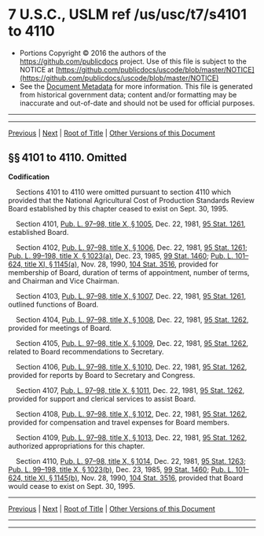 ---
---

# 7 U.S.C., USLM ref /us/usc/t7/s4101 to 4110

* Portions Copyright © 2016 the authors of the https://github.com/publicdocs project.
  Use of this file is subject to the NOTICE at [https://github.com/publicdocs/uscode/blob/master/NOTICE](https://github.com/publicdocs/uscode/blob/master/NOTICE)
* See the [Document Metadata](././../../../..//README.md) for more information.
  This file is generated from historical government data; content and/or formatting may be inaccurate and out-of-date and should not be used for official purposes.

----------
----------

[Previous](./../../../..//us/usc/t7/ch72/m__us_usc_t7_ch72.md) | [Next](./../../../..//us/usc/t7/ch73/m__us_usc_t7_ch73.md) | [Root of Title](./../../../../) | [Other Versions of this Document](https://publicdocs.github.io/go/links?ns=uslm&ref=%2Fus%2Fusc%2Ft7%2Fs4101+to+4110)

## §§ 4101 to 4110. Omitted

 __Codification__ 

    Sections 4101 to 4110 were omitted pursuant to section 4110 which provided that the National Agricultural Cost of Production Standards Review Board established by this chapter ceased to exist on Sept. 30, 1995.

    Section 4101, [Pub. L. 97–98, title X, § 1005][/us/pl/97/98/s1005], Dec. 22, 1981, [95 Stat. 1261][/us/stat/95/1261], established Board.

    Section 4102, [Pub. L. 97–98, title X, § 1006][/us/pl/97/98/s1006], Dec. 22, 1981, [95 Stat. 1261][/us/stat/95/1261]; [Pub. L. 99–198, title X, § 1023(a)][/us/pl/99/198/s1023/a], Dec. 23, 1985, [99 Stat. 1460][/us/stat/99/1460]; [Pub. L. 101–624, title XI, § 1145(a)][/us/pl/101/624/s1145/a], Nov. 28, 1990, [104 Stat. 3516][/us/stat/104/3516], provided for membership of Board, duration of terms of appointment, number of terms, and Chairman and Vice Chairman.

    Section 4103, [Pub. L. 97–98, title X, § 1007][/us/pl/97/98/s1007], Dec. 22, 1981, [95 Stat. 1261][/us/stat/95/1261], outlined functions of Board.

    Section 4104, [Pub. L. 97–98, title X, § 1008][/us/pl/97/98/s1008], Dec. 22, 1981, [95 Stat. 1262][/us/stat/95/1262], provided for meetings of Board.

    Section 4105, [Pub. L. 97–98, title X, § 1009][/us/pl/97/98/s1009], Dec. 22, 1981, [95 Stat. 1262][/us/stat/95/1262], related to Board recommendations to Secretary.

    Section 4106, [Pub. L. 97–98, title X, § 1010][/us/pl/97/98/s1010], Dec. 22, 1981, [95 Stat. 1262][/us/stat/95/1262], provided for reports by Board to Secretary and Congress.

    Section 4107, [Pub. L. 97–98, title X, § 1011][/us/pl/97/98/s1011], Dec. 22, 1981, [95 Stat. 1262][/us/stat/95/1262], provided for support and clerical services to assist Board.

    Section 4108, [Pub. L. 97–98, title X, § 1012][/us/pl/97/98/s1012], Dec. 22, 1981, [95 Stat. 1262][/us/stat/95/1262], provided for compensation and travel expenses for Board members.

    Section 4109, [Pub. L. 97–98, title X, § 1013][/us/pl/97/98/s1013], Dec. 22, 1981, [95 Stat. 1262][/us/stat/95/1262], authorized appropriations for this chapter.

    Section 4110, [Pub. L. 97–98, title X, § 1014][/us/pl/97/98/s1014], Dec. 22, 1981, [95 Stat. 1263][/us/stat/95/1263]; [Pub. L. 99–198, title X, § 1023(b)][/us/pl/99/198/s1023/b], Dec. 23, 1985, [99 Stat. 1460][/us/stat/99/1460]; [Pub. L. 101–624, title XI, § 1145(b)][/us/pl/101/624/s1145/b], Nov. 28, 1990, [104 Stat. 3516][/us/stat/104/3516], provided that Board would cease to exist on Sept. 30, 1995.

----------

[Previous](./../../../..//us/usc/t7/ch72/m__us_usc_t7_ch72.md) | [Next](./../../../..//us/usc/t7/ch73/m__us_usc_t7_ch73.md) | [Root of Title](./../../../../) | [Other Versions of this Document](https://publicdocs.github.io/go/links?ns=uslm&ref=%2Fus%2Fusc%2Ft7%2Fs4101+to+4110)

----------
----------

[/us/pl/97/98/s1005]: https://publicdocs.github.io/go/links?ns=uslm&ref=%2Fus%2Fpl%2F97%2F98%2Fs1005
[/us/stat/95/1261]: https://publicdocs.github.io/go/links?ns=uslm&ref=%2Fus%2Fstat%2F95%2F1261
[/us/pl/97/98/s1006]: https://publicdocs.github.io/go/links?ns=uslm&ref=%2Fus%2Fpl%2F97%2F98%2Fs1006
[/us/stat/95/1261]: https://publicdocs.github.io/go/links?ns=uslm&ref=%2Fus%2Fstat%2F95%2F1261
[/us/pl/99/198/s1023/a]: https://publicdocs.github.io/go/links?ns=uslm&ref=%2Fus%2Fpl%2F99%2F198%2Fs1023%2Fa
[/us/stat/99/1460]: https://publicdocs.github.io/go/links?ns=uslm&ref=%2Fus%2Fstat%2F99%2F1460
[/us/pl/101/624/s1145/a]: https://publicdocs.github.io/go/links?ns=uslm&ref=%2Fus%2Fpl%2F101%2F624%2Fs1145%2Fa
[/us/stat/104/3516]: https://publicdocs.github.io/go/links?ns=uslm&ref=%2Fus%2Fstat%2F104%2F3516
[/us/pl/97/98/s1007]: https://publicdocs.github.io/go/links?ns=uslm&ref=%2Fus%2Fpl%2F97%2F98%2Fs1007
[/us/stat/95/1261]: https://publicdocs.github.io/go/links?ns=uslm&ref=%2Fus%2Fstat%2F95%2F1261
[/us/pl/97/98/s1008]: https://publicdocs.github.io/go/links?ns=uslm&ref=%2Fus%2Fpl%2F97%2F98%2Fs1008
[/us/stat/95/1262]: https://publicdocs.github.io/go/links?ns=uslm&ref=%2Fus%2Fstat%2F95%2F1262
[/us/pl/97/98/s1009]: https://publicdocs.github.io/go/links?ns=uslm&ref=%2Fus%2Fpl%2F97%2F98%2Fs1009
[/us/stat/95/1262]: https://publicdocs.github.io/go/links?ns=uslm&ref=%2Fus%2Fstat%2F95%2F1262
[/us/pl/97/98/s1010]: https://publicdocs.github.io/go/links?ns=uslm&ref=%2Fus%2Fpl%2F97%2F98%2Fs1010
[/us/stat/95/1262]: https://publicdocs.github.io/go/links?ns=uslm&ref=%2Fus%2Fstat%2F95%2F1262
[/us/pl/97/98/s1011]: https://publicdocs.github.io/go/links?ns=uslm&ref=%2Fus%2Fpl%2F97%2F98%2Fs1011
[/us/stat/95/1262]: https://publicdocs.github.io/go/links?ns=uslm&ref=%2Fus%2Fstat%2F95%2F1262
[/us/pl/97/98/s1012]: https://publicdocs.github.io/go/links?ns=uslm&ref=%2Fus%2Fpl%2F97%2F98%2Fs1012
[/us/stat/95/1262]: https://publicdocs.github.io/go/links?ns=uslm&ref=%2Fus%2Fstat%2F95%2F1262
[/us/pl/97/98/s1013]: https://publicdocs.github.io/go/links?ns=uslm&ref=%2Fus%2Fpl%2F97%2F98%2Fs1013
[/us/stat/95/1262]: https://publicdocs.github.io/go/links?ns=uslm&ref=%2Fus%2Fstat%2F95%2F1262
[/us/pl/97/98/s1014]: https://publicdocs.github.io/go/links?ns=uslm&ref=%2Fus%2Fpl%2F97%2F98%2Fs1014
[/us/stat/95/1263]: https://publicdocs.github.io/go/links?ns=uslm&ref=%2Fus%2Fstat%2F95%2F1263
[/us/pl/99/198/s1023/b]: https://publicdocs.github.io/go/links?ns=uslm&ref=%2Fus%2Fpl%2F99%2F198%2Fs1023%2Fb
[/us/stat/99/1460]: https://publicdocs.github.io/go/links?ns=uslm&ref=%2Fus%2Fstat%2F99%2F1460
[/us/pl/101/624/s1145/b]: https://publicdocs.github.io/go/links?ns=uslm&ref=%2Fus%2Fpl%2F101%2F624%2Fs1145%2Fb
[/us/stat/104/3516]: https://publicdocs.github.io/go/links?ns=uslm&ref=%2Fus%2Fstat%2F104%2F3516


